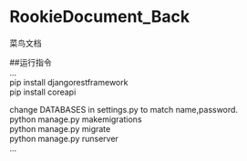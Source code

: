 # RookieDocument_Back
菜鸟文档

##运行指令  
...  
pip install djangorestframework  
pip install coreapi  
  
change DATABASES in settings.py to match name,password.  
python manage.py makemigrations  
python manage.py migrate  
python manage.py runserver  
...
